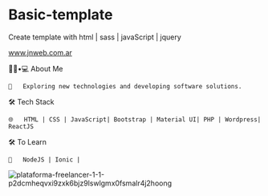 # Basic-template
Create template with html | sass | javaScript | jquery


www.jnweb.com.ar


👨🏻•💻 About Me

    🤔   Exploring new technologies and developing software solutions.

🛠 Tech Stack

 
    🌐   HTML | CSS | JavaScript| Bootstrap | Material UI| PHP | Wordpress| ReactJS

🛠 To Learn

    🔧   NodeJS | Ionic |  
    
   

![plataforma-freelancer-1-1-p2dcmheqvxi9zxk6bjz9lswlgmx0fsmalr4j2hoong](https://user-images.githubusercontent.com/69222010/110726299-edb68880-81f7-11eb-8e42-1e3b304ef651.png)

